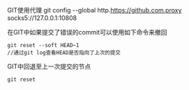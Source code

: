 GIT使用代理
git config --global http.https://github.com.proxy socks5://127.0.0.1:10808

在GIT中如果提交了错误的commit可以使用如下命令来撤回
```shell
git reset --soft HEAD~1
//通过git log查看HEAD是否指向了上次的提交
```

GIT中回退至上一次提交的节点
```shell
git reset
```
